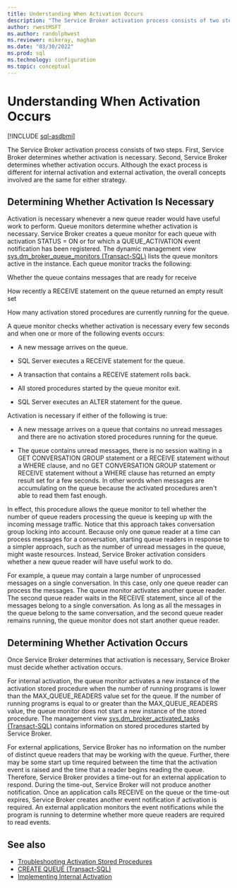 ```yaml
---
title: Understanding When Activation Occurs
description: "The Service Broker activation process consists of two steps. First, Service Broker determines whether activation is necessary."
author: rwestMSFT
ms.author: randolphwest
ms.reviewer: mikeray, maghan
ms.date: "03/30/2022"
ms.prod: sql
ms.technology: configuration
ms.topic: conceptual
---
```


# Understanding When Activation Occurs

[!INCLUDE [sql-asdbmi](../../includes/applies-to-version/sql-asdbmi.md)]

The Service Broker activation process consists of two steps. First, Service Broker determines whether activation is necessary. Second, Service Broker determines whether activation occurs. Although the exact process is different for internal activation and external activation, the overall concepts involved are the same for either strategy.

## Determining Whether Activation Is Necessary

Activation is necessary whenever a new queue reader would have useful work to perform. Queue monitors determine whether activation is necessary. Service Broker creates a queue monitor for each queue with activation STATUS = ON or for which a QUEUE_ACTIVATION event notification has been registered. The dynamic management view [sys.dm_broker_queue_monitors (Transact-SQL)](../../relational-databases/system-dynamic-management-views/sys-dm-broker-queue-monitors-transact-sql.md) lists the queue monitors active in the instance. Each queue monitor tracks the following:

Whether the queue contains messages that are ready for receive

How recently a RECEIVE statement on the queue returned an empty result set

How many activation stored procedures are currently running for the queue.

A queue monitor checks whether activation is necessary every few seconds and when one or more of the following events occurs:

- A new message arrives on the queue.

- SQL Server executes a RECEIVE statement for the queue.

- A transaction that contains a RECEIVE statement rolls back.

- All stored procedures started by the queue monitor exit.

- SQL Server executes an ALTER statement for the queue.

Activation is necessary if either of the following is true:

- A new message arrives on a queue that contains no unread messages and there are no activation stored procedures running for the queue.

- The queue contains unread messages, there is no session waiting in a GET CONVERSATION GROUP statement or a RECEIVE statement without a WHERE clause, and no GET CONVERSATION GROUP statement or RECEIVE statement without a WHERE clause has returned an empty result set for a few seconds. In other words when messages are accumulating on the queue because the activated procedures aren't able to read them fast enough.

In effect, this procedure allows the queue monitor to tell whether the number of queue readers processing the queue is keeping up with the incoming message traffic. Notice that this approach takes conversation group locking into account. Because only one queue reader at a time can process messages for a conversation, starting queue readers in response to a simpler approach, such as the number of unread messages in the queue, might waste resources. Instead, Service Broker activation considers whether a new queue reader will have useful work to do.

For example, a queue may contain a large number of unprocessed messages on a single conversation. In this case, only one queue reader can process the messages. The queue monitor activates another queue reader. The second queue reader waits in the RECEIVE statement, since all of the messages belong to a single conversation. As long as all the messages in the queue belong to the same conversation, and the second queue reader remains running, the queue monitor does not start another queue reader.

## Determining Whether Activation Occurs

Once Service Broker determines that activation is necessary, Service Broker must decide whether activation occurs.

For internal activation, the queue monitor activates a new instance of the activation stored procedure when the number of running programs is lower than the MAX_QUEUE_READERS value set for the queue. If the number of running programs is equal to or greater than the MAX_QUEUE_READERS value, the queue monitor does not start a new instance of the stored procedure. The management view [sys.dm_broker_activated_tasks (Transact-SQL)](../../relational-databases/system-dynamic-management-views/sys-dm-broker-activated-tasks-transact-sql.md) contains information on stored procedures started by Service Broker.

For external applications, Service Broker has no information on the number of distinct queue readers that may be working with the queue. Further, there may be some start up time required between the time that the activation event is raised and the time that a reader begins reading the queue. Therefore, Service Broker provides a time-out for an external application to respond. During the time-out, Service Broker will not produce another notification. Once an application calls RECEIVE on the queue or the time-out expires, Service Broker creates another event notification if activation is required. An external application monitors the event notifications while the program is running to determine whether more queue readers are required to read events.

## See also

- [Troubleshooting Activation Stored Procedures](troubleshooting-activation-stored-procedures.md)
- [CREATE QUEUE (Transact-SQL)](../../t-sql/statements/create-queue-transact-sql.md)
- [Implementing Internal Activation](implementing-internal-activation.md)
